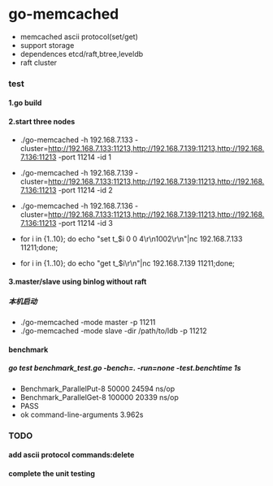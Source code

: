 # go-memcached
* memcached ascii protocol(set/get)
* support storage
* dependences etcd/raft,btree,leveldb
* raft cluster



### test
#### 1.go build
#### 2.start three nodes
*  ./go-memcached -h 192.168.7.133 -cluster=http://192.168.7.133:11213,http://192.168.7.139:11213,http://192.168.7.136:11213 -port 11214 -id 1
*  ./go-memcached -h 192.168.7.139 -cluster=http://192.168.7.133:11213,http://192.168.7.139:11213,http://192.168.7.136:11213 -port 11214 -id 2
*  ./go-memcached -h 192.168.7.136 -cluster=http://192.168.7.133:11213,http://192.168.7.139:11213,http://192.168.7.136:11213 -port 11214 -id 3

* for i in {1..10}; do echo "set t_$i 0 0 4\r\n1002\r\n"|nc 192.168.7.133 11211;done;
* for i in {1..10}; do echo "get t_$i\r\n"|nc 192.168.7.139 11211;done;
#### 3.master/slave using binlog without raft
##### 本机启动
*  ./go-memcached -mode master -p 11211
*  ./go-memcached -mode slave -dir /path/to/ldb -p 11212

#### benchmark 
##### go test benchmark_test.go -bench=. -run=none -test.benchtime 1s
* Benchmark_ParallelPut-8   	   50000	     24594 ns/op
* Benchmark_ParallelGet-8   	  100000	     20339 ns/op
* PASS
* ok  	command-line-arguments	3.962s

### TODO


#### add ascii protocol commands:delete
#### complete the unit testing

